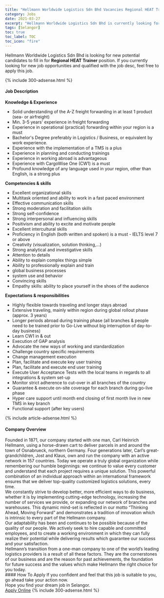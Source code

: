 ```yaml
---
title: "Hellmann Worldwide Logistics Sdn Bhd Vacancies Regional HEAT Trainer" 
category: Jobs 
date: 2021-03-27 
excerpt: "Hellmann Worldwide Logistics Sdn Bhd is currently looking for suitable person to fill in the Regional HEAT Trainer which based in Selangor" 
tags: [Selangor] 
toc: true 
toc_label: TOC 
toc_icon: "fire" 
--- 
```


<p>Hellmann Worldwide Logistics Sdn Bhd is looking for new potential candidates to fill in for <b>Regional HEAT Trainer</b> position. If you currently looking for new job opportunities and qualified with the job desc, feel free to apply this job.
</p>{% include 300-adsense.html %} 
<div><div><h4>Job Description</h4></div><div><div><span><div><p><strong>Knowledge &amp; Experience</strong></p><ul><li>Solid understanding of the A-Z freight forwarding in at least 1 product (sea- or airfreight)</li><li>Min. 3-5 years' experience in freight forwarding</li><li>Experience in operational (practical) forwarding within your region is a must</li><li>Bachelor's Degree preferably in Logistics / Business, or equivalent by work experience.</li><li>Experience with the implementation of a TMS is a plus</li><li>Experience in planning and conducting trainings</li><li>Experience in working abroad is advantageous</li><li>Experience with CargoWise One (CW1) is a must</li><li>Profound knowledge of any language used in your region, other than English, is a strong plus</li></ul><p><strong>Competencies &amp; skills</strong></p><ul><li>Excellent organizational skills</li><li>Multitask oriented and ability to work in a fast paced environment</li><li>Effective communication skills</li><li>Strong moderation and facilitation skills</li><li>Strong self-confidence</li><li>Strong interpersonal and influencing skills</li><li>Positivism and ability to excite and motivate people</li><li>Excellent intercultural skills</li><li>Proficiency in English (both written and spoken) is a must - IELTS level 7 or above</li><li>Creativity (visualization, solution thinking,...)</li><li>Strong analytical and investigative skills</li><li>Attention to details</li><li>Ability to explain complex things simple</li><li>Ability to professionally explain and train</li><li>global business processes</li><li>system use and behavior</li><li>Convincing skills</li><li>Empathy skills: ability to place yourself in the shoes of the audience</li></ul><p><strong>Expectations &amp; responsibilities</strong></p><ul><li>Highly flexible towards traveling and longer stays abroad</li><li>Extensive traveling, mainly within region during global rollout phase (approx. 3 years)</li><li>Longer periods abroad during training phase (all branches &amp; people need to be trained prior to Go-Live without big interruption of day-to-day business)</li><li>Learn CW1 in &amp; out</li><li>Execution of GAP analysis</li><li>Advocate the new ways of working and standardization</li><li>Challenge country specific requirements</li><li>Change management execution</li><li>Plan, facilitate and execute key user training</li><li>Plan, facilitate and execute end user training</li><li>Execute User Acceptance Tests with the local teams in regards to all integrations &amp; system set-up</li><li>Monitor strict adherence to cut-over in all branches of the country</li><li>Guarantee &amp; execute on-site coverage for each branch during go-live phase</li><li>Hyper care support until month end closing of first month live in new TMS in key branch</li><li>Functional support (after key users)</li></ul></div></span></div></div></div> 
{% include article-adsense.html %} 
<div><div><h4>Company Overview</h4></div><div><div><span><div><div>
	Founded in 1871, our company started with one man, Carl Heinrich Hellmann, using a horse-drawn cart to deliver parcels in and around the town of Osnabrueck, northern Germany. Four generations later, Carl&#8217;s great-grandchildren, Jost and Klaus, own and run the company with an active network in 157 countries. Today we operate a truly global organization while remembering our humble beginnings: we continue to value every customer and understand that each project requires a unique solution. This powerful combination of an individual approach within an international framework ensures that we deliver top-quality customized logistics solutions, every time.</div>
<div>
	We constantly strive to develop better, more efficient ways to do business, whether it is by implementing cutting-edge technology, increasing the number of services we provide, or expanding our network of branches and warehouses. This dynamic mind-set is reflected in our motto &#8220;Thinking Ahead, Moving Forward&#8221; and demonstrates a tradition of innovation which is intrinsic to every part of the Hellmann company.</div>
<div>
	Our adaptability has been and continues to be possible because of the quality of our people. We actively seek to hire capable and committed employees, and to create a working environment in which they can fully realize their potential while delivering results which guarantee our success and your satisfaction.</div>
<div>
	Hellmann&#8217;s transition from a one-man company to one of the world&#8217;s leading logistics providers is a result of all these factors. They are the cornerstones of our business and are the reason for past achievements, the foundation for future success and the values which make Hellmann the right choice for you today.</div></div></span></div></div></div> 
#### How To Apply 
If you confident and feel that this job is suitable to you, go ahead take your action now. <br/> 
Hope you find your dream job in Selangor. <br/> 
<a href="https://www.jobstreet.com.my/en/job/regional-heat-trainer-4502894?jobId=jobstreet-my-job-4502894&" class="btn btn--info" target="_blank" rel="nofollow noopenner">Apply Online</a> 
{% include 300-adsense.html %} 